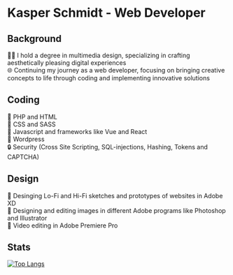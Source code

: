 # Kasper Schmidt - Web Developer

## Background
👨‍🎓 I hold a degree in multimedia design, specializing in crafting aesthetically pleasing digital experiences <br>
🌐 Continuing my journey as a web developer, focusing on bringing creative concepts to life through coding and implementing innovative solutions

## Coding
🐘 PHP and HTML <br>
🎨 CSS and SASS <br>
🚀 Javascript and frameworks like Vue and React <br>
📝 Wordpress <br>
🔒 Security (Cross Site Scripting, SQL-injections, Hashing, Tokens and CAPTCHA)

## Design
🗼 Desinging Lo-Fi and Hi-Fi sketches and prototypes of websites in Adobe XD <br>
🎨 Designing and editing images in different Adobe programs like Photoshop and Illustrator <br>
🎥 Video editing in Adobe Premiere Pro

## Stats
[![Top Langs](https://github-readme-stats.vercel.app/api/top-langs/?username=Kasper-Schmidt&layout=compact&theme=vision-friendly-dark)](https://github.com/anuraghazra/github-readme-stats)


